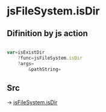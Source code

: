# jsFileSystem.isDir

## Difinition by js action

```js.js

var=isExistDir
	?func=jsFileSystem.isDir
	?args=
		&pathString=
```

## Src

-> [jsFileSystem.isDir](https://github.com/puutaro/CommandClick/blob/master/app/src/main/java/com/puutaro/commandclick/fragment_lib/terminal_fragment/js_interface/file/JsFileSystem.kt#L421)


